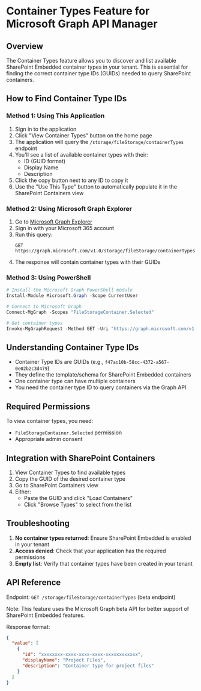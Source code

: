 # Container Types Feature for Microsoft Graph API Manager

## Overview

The Container Types feature allows you to discover and list available SharePoint Embedded container types in your tenant. This is essential for finding the correct container type IDs (GUIDs) needed to query SharePoint containers.

## How to Find Container Type IDs

### Method 1: Using This Application

1. Sign in to the application
2. Click "View Container Types" button on the home page
3. The application will query the `/storage/fileStorage/containerTypes` endpoint
4. You'll see a list of available container types with their:
   - ID (GUID format)
   - Display Name
   - Description
5. Click the copy button next to any ID to copy it
6. Use the "Use This Type" button to automatically populate it in the SharePoint Containers view

### Method 2: Using Microsoft Graph Explorer

1. Go to [Microsoft Graph Explorer](https://developer.microsoft.com/en-us/graph/graph-explorer)
2. Sign in with your Microsoft 365 account
3. Run this query:
   ```
   GET https://graph.microsoft.com/v1.0/storage/fileStorage/containerTypes
   ```
4. The response will contain container types with their GUIDs

### Method 3: Using PowerShell

```powershell
# Install the Microsoft Graph PowerShell module
Install-Module Microsoft.Graph -Scope CurrentUser

# Connect to Microsoft Graph
Connect-MgGraph -Scopes "FileStorageContainer.Selected"

# Get container types
Invoke-MgGraphRequest -Method GET -Uri "https://graph.microsoft.com/v1.0/storage/fileStorage/containerTypes"
```

## Understanding Container Type IDs

- Container Type IDs are GUIDs (e.g., `f47ac10b-58cc-4372-a567-0e02b2c3d479`)
- They define the template/schema for SharePoint Embedded containers
- One container type can have multiple containers
- You need the container type ID to query containers via the Graph API

## Required Permissions

To view container types, you need:
- `FileStorageContainer.Selected` permission
- Appropriate admin consent

## Integration with SharePoint Containers

1. View Container Types to find available types
2. Copy the GUID of the desired container type
3. Go to SharePoint Containers view
4. Either:
   - Paste the GUID and click "Load Containers"
   - Click "Browse Types" to select from the list

## Troubleshooting

1. **No container types returned**: Ensure SharePoint Embedded is enabled in your tenant
2. **Access denied**: Check that your application has the required permissions
3. **Empty list**: Verify that container types have been created in your tenant

## API Reference

Endpoint: `GET /storage/fileStorage/containerTypes` (beta endpoint)

Note: This feature uses the Microsoft Graph beta API for better support of SharePoint Embedded features.

Response format:
```json
{
  "value": [
    {
      "id": "xxxxxxxx-xxxx-xxxx-xxxx-xxxxxxxxxxxx",
      "displayName": "Project Files",
      "description": "Container type for project files"
    }
  ]
}
```
